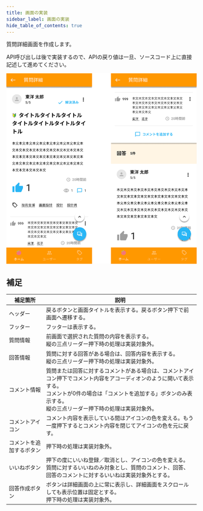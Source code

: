 ```yaml
---
title: 画面の実装
sidebar_label: 画面の実装
hide_table_of_contents: true
---
```


質問詳細画面を作成します。

API呼び出しは後で実装するので、APIの戻り値は一旦、ソースコード上に直接記述して進めてください。

![質問詳細画面](screen-detail-question.png)

## 補足

| 補足箇所 | 説明 |
|--|--|
| ヘッダー | 戻るボタンと画面タイトルを表示する。戻るボタン押下で前画面へ遷移する。 |
| フッター | フッターは表示する。 |
| 質問情報 | 前画面で選択された質問の内容を表示する。<br />縦の三点リーダー押下時の処理は実装対象外。 |
| 回答情報 | 質問に対する回答がある場合は、回答内容を表示する。<br />縦の三点リーダー押下時の処理は実装対象外。 |
| コメント情報 | 質問または回答に対するコメントがある場合は、コメントアイコン押下でコメント内容をアコーディオンのように開いて表示する。<br />コメントが0件の場合は「コメントを追加する」ボタンのみ表示する。<br />縦の三点リーダー押下時の処理は実装対象外。 |
| コメントアイコン | コメント内容を表示している間はアイコンの色を変える。もう一度押下するとコメント内容を閉じてアイコンの色を元に戻す。 |
| コメントを追加するボタン | 押下時の処理は実装対象外。 |
| いいねボタン | 押下の度にいいね登録／取消とし、アイコンの色を変える。<br />質問に対するいいねのみ対象とし、質問のコメント、回答、回答のコメントに対するいいねは実装対象外とする。 |
| 回答作成ボタン | ボタンは詳細画面の上に常に表示し、詳細画面をスクロールしても表示位置は固定とする。<br />押下時の処理は実装対象外。 |
